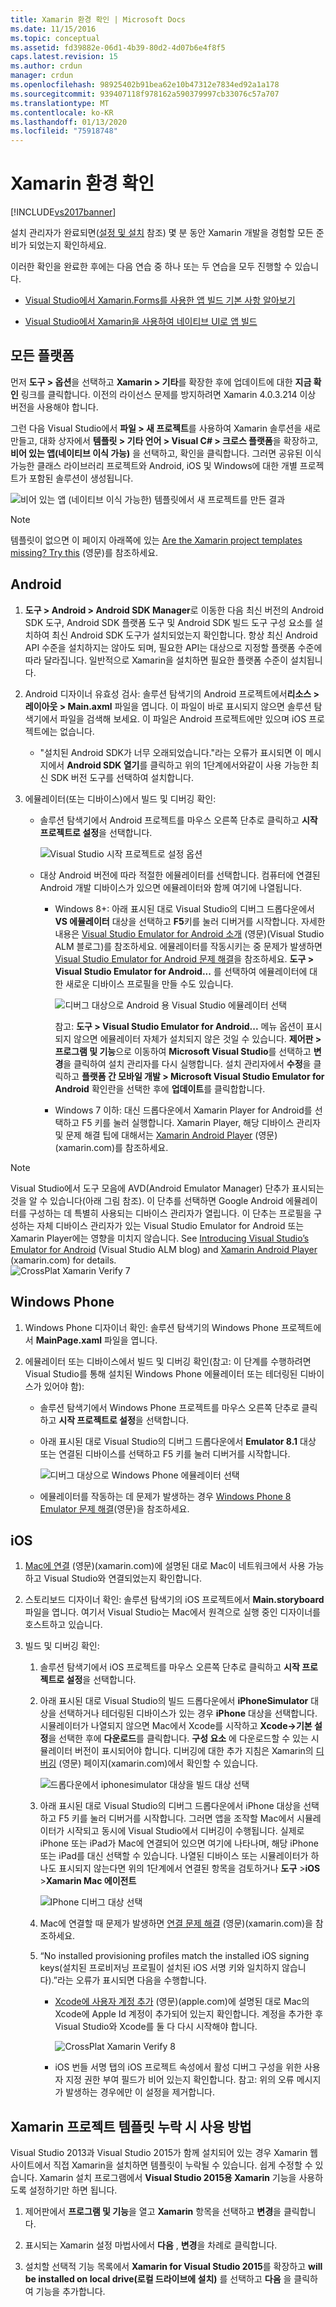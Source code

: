 ```yaml
---
title: Xamarin 환경 확인 | Microsoft Docs
ms.date: 11/15/2016
ms.topic: conceptual
ms.assetid: fd39882e-06d1-4b39-80d2-4d07b6e4f8f5
caps.latest.revision: 15
ms.author: crdun
manager: crdun
ms.openlocfilehash: 98925402b91bea62e10b47312e7834ed92a1a178
ms.sourcegitcommit: 939407118f978162a590379997cb33076c57a707
ms.translationtype: MT
ms.contentlocale: ko-KR
ms.lasthandoff: 01/13/2020
ms.locfileid: "75918748"
---
```

# <a name="verify-your-xamarin-environment"></a>Xamarin 환경 확인
[!INCLUDE[vs2017banner](../includes/vs2017banner.md)]

설치 관리자가 완료되면([설정 및 설치](../cross-platform/setup-and-install.md) 참조) 몇 분 동안 Xamarin 개발을 경험할 모든 준비가 되었는지 확인하세요.  
  
 이러한 확인을 완료한 후에는 다음 연습 중 하나 또는 두 연습을 모두 진행할 수 있습니다.  
  
- [Visual Studio에서 Xamarin.Forms를 사용한 앱 빌드 기본 사항 알아보기](../cross-platform/learn-app-building-basics-with-xamarin-forms-in-visual-studio.md)  
  
- [Visual Studio에서 Xamarin을 사용하여 네이티브 UI로 앱 빌드](../cross-platform/build-apps-with-native-ui-using-xamarin-in-visual-studio.md)  
  
## <a name="all-platforms"></a>모든 플랫폼  
 먼저 **도구 > 옵션**을 선택하고 **Xamarin > 기타**를 확장한 후에 업데이트에 대한 **지금 확인** 링크를 클릭합니다. 이전의 라이선스 문제를 방지하려면 Xamarin 4.0.3.214 이상 버전을 사용해야 합니다.  
  
 그런 다음 Visual Studio에서 **파일 > 새 프로젝트**를 사용하여 Xamarin 솔루션을 새로 만들고, 대화 상자에서 **템플릿 > 기타 언어 > Visual C# > 크로스 플랫폼**을 확장하고, **비어 있는 앱(네이티브 이식 가능)** 을 선택하고, 확인을 클릭합니다. 그러면 공유된 이식 가능한 클래스 라이브러리 프로젝트와 Android, iOS 및 Windows에 대한 개별 프로젝트가 포함된 솔루션이 생성됩니다.  
  
 ![비어 있는 앱 &#40;네이티브 이식 가능한&#41; 템플릿에서 새 프로젝트를 만든 결과](../cross-platform/media/crossplat-xamarin-verify-1.png "CrossPlat Xamarin 확인 1")  
  
> [!NOTE]
> 템플릿이 없으면 이 페이지 아래쪽에 있는 [Are the Xamarin project templates missing? Try this](#missing) (영문)를 참조하세요.  
  
## <a name="android"></a>Android  
  
1. **도구 > Android > Android SDK Manager**로 이동한 다음 최신 버전의 Android SDK 도구, Android SDK 플랫폼 도구 및 Android SDK 빌드 도구 구성 요소를 설치하여 최신 Android SDK 도구가 설치되었는지 확인합니다. 항상 최신 Android API 수준을 설치하지는 않아도 되며, 필요한 API는 대상으로 지정할 플랫폼 수준에 따라 달라집니다. 일반적으로 Xamarin을 설치하면 필요한 플랫폼 수준이 설치됩니다.  

2. Android 디자이너 유효성 검사: 솔루션 탐색기의 Android 프로젝트에서**리소스 > 레이아웃 > Main.axml** 파일을 엽니다. 이 파일이 바로 표시되지 않으면 솔루션 탐색기에서 파일을 검색해 보세요. 이 파일은 Android 프로젝트에만 있으며 iOS 프로젝트에는 없습니다.  
  
    - "설치된 Android SDK가 너무 오래되었습니다."라는 오류가 표시되면 이 메시지에서 **Android SDK 열기**를 클릭하고 위의 1단계에서와같이 사용 가능한 최신 SDK 버전 도구를 선택하여 설치합니다. 
  
3. 에뮬레이터(또는 디바이스)에서 빌드 및 디버깅 확인:  
  
    - 솔루션 탐색기에서 Android 프로젝트를 마우스 오른쪽 단추로 클릭하고 **시작 프로젝트로 설정**을 선택합니다.  
  
         ![Visual Studio 시작 프로젝트로 설정 옵션](../cross-platform/media/crossplat-xamarin-verify-2.png "CrossPlat Xamarin 확인 2")  
  
    - 대상 Android 버전에 따라 적절한 에뮬레이터를 선택합니다. 컴퓨터에 연결된 Android 개발 디바이스가 있으면 에뮬레이터와 함께 여기에 나열됩니다.  
  
        - Windows 8+: 아래 표시된 대로 Visual Studio의 디버그 드롭다운에서 **VS 에뮬레이터** 대상을 선택하고 **F5**키를 눌러 디버거를 시작합니다. 자세한 내용은 [Visual Studio Emulator for Android 소개](https://devblogs.microsoft.com/devops/introducing-visual-studios-emulator-for-android/) (영문)(Visual Studio ALM 블로그)를 참조하세요. 에뮬레이터를 작동시키는 중 문제가 발생하면 [Visual Studio Emulator for Android 문제 해결](../cross-platform/troubleshooting-the-visual-studio-emulator-for-android.md)을 참조하세요. **도구 &gt; Visual Studio Emulator for Android...** 를 선택하여 에뮬레이터에 대한 새로운 디바이스 프로필을 만들 수도 있습니다.  
  
             ![디버그 대상으로 Android 용 Visual Studio 에뮬레이터 선택](../cross-platform/media/crossplat-xamarin-verify-3.png "CrossPlat Xamarin Verify 3")  
  
             참고: **도구 > Visual Studio Emulator for Android...** 메뉴 옵션이 표시되지 않으면 에뮬레이터 자체가 설치되지 않은 것일 수 있습니다. **제어판 > 프로그램 및 기능**으로 이동하여 **Microsoft Visual Studio**를 선택하고 **변경**을 클릭하여 설치 관리자를 다시 실행합니다. 설치 관리자에서 **수정**을 클릭하고 **플랫폼 간 모바일 개발 > Microsoft Visual Studio Emulator for Android** 확인란을 선택한 후에 **업데이트**를 클릭합합니다.  
  
        - Windows 7 이하: 대신 드롭다운에서 Xamarin Player for Android를 선택하고 F5 키를 눌러 실행합니다. Xamarin Player, 해당 디바이스 관리자 및 문제 해결 팁에 대해서는 [Xamarin Android Player](/xamarin/android/deploy-test/debugging/debug-on-emulator?tabs=windows) (영문)(xamarin.com)를 참조하세요.  
  
> [!NOTE]
> Visual Studio에서 도구 모음에 AVD(Android Emulator Manager) 단추가 표시되는 것을 알 수 있습니다(아래 그림 참조). 이 단추를 선택하면 Google Android 에뮬레이터를 구성하는 데 특별히 사용되는 디바이스 관리자가 열립니다.  이 단추는 프로필을 구성하는 자체 디바이스 관리자가 있는 Visual Studio Emulator for Android 또는 Xamarin Player에는 영향을 미치지 않습니다.  See [Introducing Visual Studio’s Emulator for Android](https://devblogs.microsoft.com/devops/introducing-visual-studios-emulator-for-android/) (Visual Studio ALM blog) and [Xamarin Android Player](/xamarin/android/deploy-test/debugging/debug-on-emulator?tabs=windows) (xamarin.com) for details.  
> ![CrossPlat Xamarin Verify 7](../cross-platform/media/crossplat-xamarin-verify-7.png "CrossPlat Xamarin Verify 7")  
  
## <a name="windows-phone"></a>Windows Phone  
  
1. Windows Phone 디자이너 확인: 솔루션 탐색기의 Windows Phone 프로젝트에서 **MainPage.xaml** 파일을 엽니다.  
  
2. 에뮬레이터 또는 디바이스에서 빌드 및 디버깅 확인(참고: 이 단계를 수행하려면 Visual Studio를 통해 설치된 Windows Phone 에뮬레이터 또는 테더링된 디바이스가 있어야 함):  
  
    - 솔루션 탐색기에서 Windows Phone 프로젝트를 마우스 오른쪽 단추로 클릭하고 **시작 프로젝트로 설정**을 선택합니다.  
  
    - 아래 표시된 대로 Visual Studio의 디버그 드롭다운에서 **Emulator 8.1** 대상 또는 연결된 디바이스를 선택하고 F5 키를 눌러 디버거를 시작합니다.  
  
         ![디버그 대상으로 Windows Phone 에뮬레이터 선택](../cross-platform/media/crossplat-xamarin-verify-4.png "CrossPlat Xamarin Verify 4")  
  
    - 에뮬레이터를 작동하는 데 문제가 발생하는 경우 [Windows Phone 8 Emulator 문제 해결](https://msdn.microsoft.com/library/windows/apps/jj681694.aspx)(영문)을 참조하세요.  
  
## <a name="ios"></a>iOS  
  
1. [Mac에 연결](/xamarin/ios/get-started/installation/windows/connecting-to-mac/) (영문)(xamarin.com)에 설명된 대로 Mac이 네트워크에서 사용 가능하고 Visual Studio와 연결되었는지 확인합니다.  
  
2. 스토리보드 디자이너 확인: 솔루션 탐색기의 iOS 프로젝트에서 **Main.storyboard** 파일을 엽니다. 여기서 Visual Studio는 Mac에서 원격으로 실행 중인 디자이너를 호스트하고 있습니다.  
  
3. 빌드 및 디버깅 확인:  
  
    1. 솔루션 탐색기에서 iOS 프로젝트를 마우스 오른쪽 단추로 클릭하고 **시작 프로젝트로 설정**을 선택합니다.  
  
    2. 아래 표시된 대로 Visual Studio의 빌드 드롭다운에서 **iPhoneSimulator** 대상을 선택하거나 테더링된 디바이스가 있는 경우 **iPhone** 대상을 선택합니다. 시뮬레이터가 나열되지 않으면 Mac에서 Xcode를 시작하고 **Xcode->기본 설정**을 선택한 후에 **다운로드**를 클릭합니다. **구성 요소** 에 다운로드할 수 있는 시뮬레이터 버전이 표시되어야 합니다. 디버깅에 대한 추가 지침은 Xamarin의 [디버깅](https://developer.xamarin.com/guides/ios/deployment,_testing,_and_metrics/debugging_in_xamarin_ios/#Debugging_on_the_Simulator) (영문) 페이지(xamarin.com)에서 확인할 수 있습니다.  
  
         ![드롭다운에서 iphonesimulator 대상을 빌드 대상 선택](../cross-platform/media/crossplat-xamarin-verify-5.png "CrossPlat Xamarin Verify 5")  
  
    3. 아래 표시된 대로 Visual Studio의 디버그 드롭다운에서 iPhone 대상을 선택하고 F5 키를 눌러 디버거를 시작합니다. 그러면 앱을 조작할 Mac에서 시뮬레이터가 시작되고 동시에 Visual Studio에서 디버깅이 수행됩니다. 실제로 iPhone 또는 iPad가 Mac에 연결되어 있으면 여기에 나타나며, 해당 iPhone 또는 iPad를 대신 선택할 수 있습니다. 나열된 디바이스 또는 시뮬레이터가 하나도 표시되지 않는다면 위의 1단계에서 연결된 항목을 검토하거나 **도구** >**iOS** >**Xamarin Mac 에이전트**  
  
         ![IPhone 디버그 대상 선택](../cross-platform/media/crossplat-xamarin-verify-6.png "CrossPlat Xamarin Verify 6")  
  
    4. Mac에 연결할 때 문제가 발생하면 [연결 문제 해결](/xamarin/ios/get-started/installation/windows/connecting-to-mac/troubleshooting) (영문)(xamarin.com)을 참조하세요.  
  
    5. “No installed provisioning profiles match the installed iOS signing keys(설치된 프로비저닝 프로필이 설치된 iOS 서명 키와 일치하지 않습니다).”라는 오류가 표시되면 다음을 수행합니다.  
  
        - [Xcode에 사용자 계정 추가](https://developer.apple.com/library/content/documentation/IDEs/Conceptual/AppStoreDistributionTutorial/AddingYourAccounttoXcode/AddingYourAccounttoXcode.html#//apple_ref/doc/uid/TP40013839-CH40-SW1) (영문)(apple.com)에 설명된 대로 Mac의 Xcode에 Apple Id 계정이 추가되어 있는지 확인합니다.  계정을 추가한 후 Visual Studio와 Xcode를 둘 다 다시 시작해야 합니다.  
  
             ![CrossPlat Xamarin Verify 8](../cross-platform/media/crossplat-xamarin-verify-8.png "CrossPlat Xamarin Verify 8")  
  
        - iOS 번들 서명 탭의 iOS 프로젝트 속성에서 활성 디버그 구성을 위한 사용자 지정 권한 부여 필드가 비어 있는지 확인합니다.  참고: 위의 오류 메시지가 발생하는 경우에만 이 설정을 제거합니다.  
  
## <a name="missing"></a> Xamarin 프로젝트 템플릿 누락 시 사용 방법  
 Visual Studio 2013과 Visual Studio 2015가 함께 설치되어 있는 경우 Xamarin 웹 사이트에서 직접 Xamarin을 설치하면 템플릿이 누락될 수 있습니다. 쉽게 수정할 수 있습니다. Xamarin 설치 프로그램에서 **Visual Studio 2015용 Xamarin** 기능을 사용하도록 설정하기만 하면 됩니다.  
  
1. 제어판에서 **프로그램 및 기능**을 열고 **Xamarin** 항목을 선택하고 **변경**을 클릭합니다.  
  
2. 표시되는 Xamarin 설정 마법사에서 **다음** , **변경**을 차례로 클릭합니다.  
  
3. 설치할 선택적 기능 목록에서 **Xamarin for Visual Studio 2015**를 확장하고 **will be installed on local drive(로컬 드라이브에 설치)** 를 선택하고 **다음** 을 클릭하여 기능을 추가합니다.
